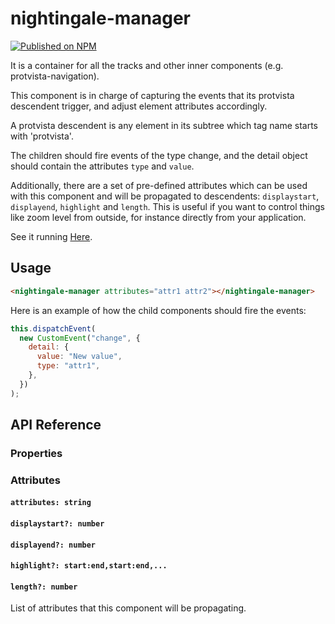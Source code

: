 # nightingale-manager

[![Published on NPM](https://img.shields.io/npm/v/nightingale-manager.svg)](https://www.npmjs.com/package/nightingale-manager)

It is a container for all the tracks and other inner components (e.g. protvista-navigation).

This component is in charge of capturing the events that its protvista descendent trigger, and adjust element attributes accordingly.

A protvista descendent is any element in its subtree which tag name starts with 'protvista'.

The children should fire events of the type change, and the detail object should contain the attributes `type` and `value`.

Additionally, there are a set of pre-defined attributes which can be used with this component and will be propagated to descendents: `displaystart`, `displayend`, `highlight` and `length`. This is useful if you want to control things like zoom level from outside, for instance directly from your application.

See it running [Here](https://ebi-webcomponents.github.io/nightingale/#/manager).

## Usage

```html
<nightingale-manager attributes="attr1 attr2"></nightingale-manager>
```

Here is an example of how the child components should fire the events:

```javascript
this.dispatchEvent(
  new CustomEvent("change", {
    detail: {
      value: "New value",
      type: "attr1",
    },
  })
);
```

## API Reference

### Properties

### Attributes

#### `attributes: string`

#### `displaystart?: number`

#### `displayend?: number`

#### `highlight?: start:end,start:end,...`

#### `length?: number`

List of attributes that this component will be propagating.
